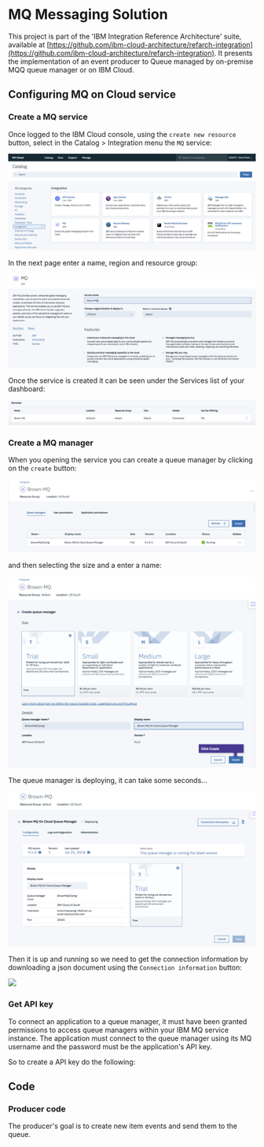 # MQ Messaging Solution
This project is part of the 'IBM Integration Reference Architecture' suite, available at [https://github.com/ibm-cloud-architecture/refarch-integration](https://github.com/ibm-cloud-architecture/refarch-integration).
It presents the implementation of an event producer to Queue managed by on-premise MQQ queue manager or on IBM Cloud.


## Configuring MQ on Cloud service

### Create a MQ service
Once logged to the IBM Cloud console, using the `create new resource` button, select in the Catalog > Integration menu the `MQ` service:

![](docs/integration-catalog.png)

In the next page enter a name, region and resource group:

![](docs/create-mq-serv.png)

Once the service is created it can be seen under the Services list of your dashboard:

![](docs/mq-service.png)

### Create a MQ manager
When you opening the service you can create a queue manager by clicking on the `create` button:

![](docs/mq-serv-home.png)

and then selecting the size and a enter a name:

![](docs/create-qmgr.png)

The queue manager is deploying, it can take some seconds...

![](docs/qmgr-deploying.png)

Then it is up and running so we need to get the connection information by downloading a json document using the `Connection information` button:

![](docs/qmrg-running.png)

### Get API key
To connect an application to a queue manager, it must have been granted permissions to access queue managers within your IBM MQ service instance. The application must connect to the queue manager using its MQ username and the password must be the application's API key.

So to create a API key do the following:


## Code

### Producer code
The producer's goal is to create new item events and send them to the queue.  
